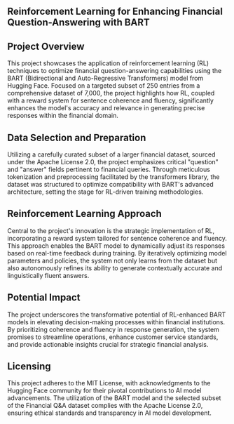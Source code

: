 ## Reinforcement Learning for Enhancing Financial Question-Answering with BART
## Project Overview

This project showcases the application of reinforcement learning (RL) techniques to optimize financial question-answering capabilities using the BART (Bidirectional and Auto-Regressive Transformers) model from Hugging Face. Focused on a targeted subset of 250 entries from a comprehensive dataset of 7,000, the project highlights how RL, coupled with a reward system for sentence coherence and fluency, significantly enhances the model's accuracy and relevance in generating precise responses within the financial domain.

## Data Selection and Preparation

Utilizing a carefully curated subset of a larger financial dataset, sourced under the Apache License 2.0, the project emphasizes critical "question" and "answer" fields pertinent to financial queries. Through meticulous tokenization and preprocessing facilitated by the transformers library, the dataset was structured to optimize compatibility with BART's advanced architecture, setting the stage for RL-driven training methodologies.

## Reinforcement Learning Approach

Central to the project's innovation is the strategic implementation of RL, incorporating a reward system tailored for sentence coherence and fluency. This approach enables the BART model to dynamically adjust its responses based on real-time feedback during training. By iteratively optimizing model parameters and policies, the system not only learns from the dataset but also autonomously refines its ability to generate contextually accurate and linguistically fluent answers.

## Potential Impact

The project underscores the transformative potential of RL-enhanced BART models in elevating decision-making processes within financial institutions. By prioritizing coherence and fluency in response generation, the system promises to streamline operations, enhance customer service standards, and provide actionable insights crucial for strategic financial analysis.

## Licensing

This project adheres to the MIT License, with acknowledgments to the Hugging Face community for their pivotal contributions to AI model advancements. The utilization of the BART model and the selected subset of the Financial Q&A dataset complies with the Apache License 2.0, ensuring ethical standards and transparency in AI model development.